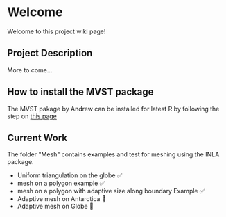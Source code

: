 # Welcome

Welcome to this project wiki page!

## Project Description

More to come...

## How to install the MVST package
The MVST pakage by Andrew can be installed for latest R by following the step on [this page](https://bitbucket.org/ZheSha/globalmass_code/wiki/Installing%20MVST)

## Current Work
The folder "Mesh" contains examples and test for meshing using the INLA package.

* Uniform triangulation on the globe :white_check_mark:
* mesh on a polygon example :white_check_mark:
* mesh on a polygon with adaptive size along boundary Example :white_check_mark:
* Adaptive mesh on Antarctica :construction:
* Adaptive mesh on Globe :construction:

